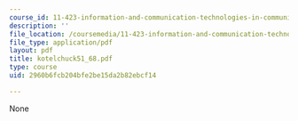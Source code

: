 ```yaml
---
course_id: 11-423-information-and-communication-technologies-in-community-development-spring-2004
description: ''
file_location: /coursemedia/11-423-information-and-communication-technologies-in-community-development-spring-2004/2960b6fcb204bfe2be15da2b82ebcf14_kotelchuck51_68.pdf
file_type: application/pdf
layout: pdf
title: kotelchuck51_68.pdf
type: course
uid: 2960b6fcb204bfe2be15da2b82ebcf14

---
```

None